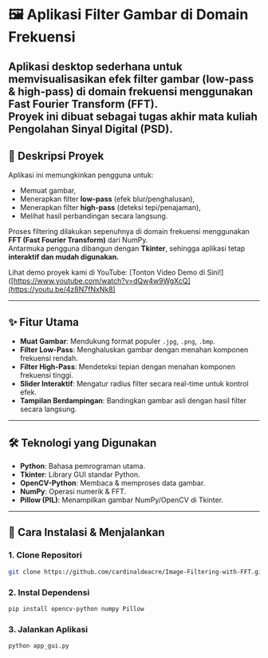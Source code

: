 # 🖼️ Aplikasi Filter Gambar di Domain Frekuensi

Aplikasi desktop sederhana untuk memvisualisasikan efek **filter gambar** (low-pass & high-pass) di **domain frekuensi** menggunakan **Fast Fourier Transform (FFT)**.  
Proyek ini dibuat sebagai **tugas akhir mata kuliah Pengolahan Sinyal Digital (PSD).**
---

## 📜 Deskripsi Proyek
Aplikasi ini memungkinkan pengguna untuk:
- Memuat gambar,
- Menerapkan filter **low-pass** (efek blur/penghalusan),
- Menerapkan filter **high-pass** (deteksi tepi/penajaman),
- Melihat hasil perbandingan secara langsung.  

Proses filtering dilakukan sepenuhnya di domain frekuensi menggunakan **FFT (Fast Fourier Transform)** dari NumPy.  
Antarmuka pengguna dibangun dengan **Tkinter**, sehingga aplikasi tetap **interaktif dan mudah digunakan.**

Lihat demo proyek kami di YouTube:
[Tonton Video Demo di Sini!]([https://www.youtube.com/watch?v=dQw4w9WgXcQ](https://youtu.be/4z8N7fNxNk8)

---

## ✨ Fitur Utama
- **Muat Gambar**: Mendukung format populer `.jpg`, `.png`, `.bmp`.  
- **Filter Low-Pass**: Menghaluskan gambar dengan menahan komponen frekuensi rendah.  
- **Filter High-Pass**: Mendeteksi tepian dengan menahan komponen frekuensi tinggi.  
- **Slider Interaktif**: Mengatur radius filter secara real-time untuk kontrol efek.  
- **Tampilan Berdampingan**: Bandingkan gambar asli dengan hasil filter secara langsung.  

---

## 🛠️ Teknologi yang Digunakan
- **Python**: Bahasa pemrograman utama.  
- **Tkinter**: Library GUI standar Python.  
- **OpenCV-Python**: Membaca & memproses data gambar.  
- **NumPy**: Operasi numerik & FFT.  
- **Pillow (PIL)**: Menampilkan gambar NumPy/OpenCV di Tkinter.  

---

## 🚀 Cara Instalasi & Menjalankan

### 1. Clone Repositori
```bash
git clone https://github.com/cardinaldeacre/Image-Filtering-with-FFT.git
```

### 2. Instal Dependensi
```bash
pip install opencv-python numpy Pillow
```

### 3. Jalankan Aplikasi
```bash
python app_gui.py
```
